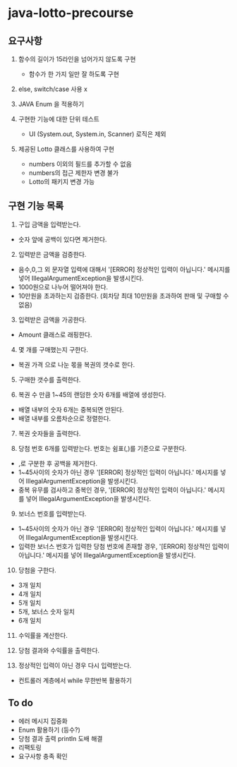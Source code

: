 # java-lotto-precourse


## 요구사항
1. 함수의 길이가 15라인을 넘어가지 않도록 구현
    + 함수가 한 가지 일만 잘 하도록 구현

2. else, switch/case 사용 x

3. JAVA Enum 을 적용하기

4. 구현한 기능에 대한 단위 테스트
    + UI (System.out, System.in, Scanner) 로직은 제외

5. 제공된 Lotto 클래스를 사용하여 구현
    + numbers 이외의 필드를 추가할 수 없음
    + numbers의 접근 제한자 변경 불가
    + Lotto의 패키지 변경 가능

## 구현 기능 목록
1. 구입 금액을 입력받는다.
+ 숫자 앞에 공백이 있다면 제거한다.

2. 입력받은 금액을 검증한다.
+ 음수,0,그 외 문자열 입력에 대해서 '[ERROR] 정상적인 입력이 아닙니다.' 메시지를 넣어 IllegalArgumentException을 발생시킨다.
+ 1000원으로 나누어 떨어져야 한다. 
+ 10만원을 초과하는지 검증한다. (회차당 최대 10만원을 초과하여 판매 및 구매할 수 없음)

3. 입력받은 금액을 가공한다.
+ Amount 클래스로 래핑한다.

4. 몇 개를 구매했는지 구한다.
+ 복권 가격 으로 나눈 몫을 복권의 갯수로 한다.

5. 구매한 갯수를 출력한다.

6. 복권 수 만큼 1~45의 랜덤한 숫자 6개를 배열에 생성한다. 
+ 배열 내부의 숫자 6개는 중복되면 안된다.
+ 배열 내부를 오름차순으로 정렬한다.

7. 복권 숫자들을 출력한다.

8. 당첨 번호 6개를 입력받는다. 번호는 쉼표(,)를 기준으로 구분한다.
+ ,로 구분한 후 공백을 제거한다. 
+ 1~45사이의 숫자가 아닌 경우 '[ERROR] 정상적인 입력이 아닙니다.' 메시지를 넣어 IllegalArgumentException을 발생시킨다.
+ 중복 유무를 검사하고 중복인 경우, '[ERROR] 정상적인 입력이 아닙니다.' 메시지를 넣어 IllegalArgumentException을 발생시킨다.

9. 보너스 번호를 입력받는다.
+ 1~45사이의 숫자가 아닌 경우 '[ERROR] 정상적인 입력이 아닙니다.' 메시지를 넣어 IllegalArgumentException을 발생시킨다.
+ 입력한 보너스 번호가 입력한 당첨 번호에 존재할 경우, '[ERROR] 정상적인 입력이 아닙니다.' 메시지를 넣어 IllegalArgumentException을 발생시킨다.

10. 당첨을 구한다.
+ 3개 일치
+ 4개 일치
+ 5개 일치
+ 5개, 보너스 숫자 일치
+ 6개 일치

11. 수익률을 계산한다.

12. 당첨 결과와 수익률을 출력한다.

13. 정상적인 입력이 아닌 경우 다시 입력받는다.
+ 컨트롤러 계층에서 while 무한반복 활용하기

## To do
+ 에러 메시지 집중화
+ Enum 활용하기 (등수?)
+ 당첨 결과 출력 println 도배 해결
+ 리팩토링
+ 요구사항 충족 확인